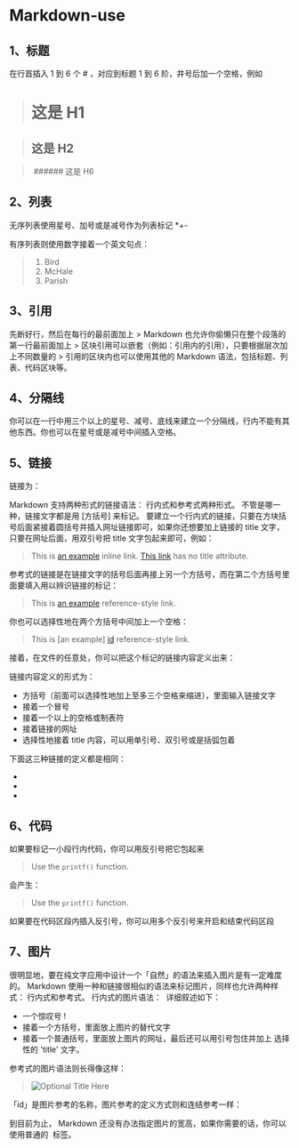 # Markdown-use
## 1、标题
在行首插入 1 到 6 个 # ，对应到标题 1 到 6 阶，井号后加一个空格，例如

>  # 这是 H1

>  ## 这是 H2

>  ###### 这是 H6

## 2、列表
无序列表使用星号、加号或是减号作为列表标记
*+-

有序列表则使用数字接着一个英文句点：

>1.  Bird
>2.  McHale
>3.  Parish

## 3、引用
先断好行，然后在每行的最前面加上 > 
Markdown 也允许你偷懒只在整个段落的第一行最前面加上 > 
区块引用可以嵌套（例如：引用内的引用），只要根据层次加上不同数量的 > 
引用的区块内也可以使用其他的 Markdown 语法，包括标题、列表、代码区块等。
## 4、分隔线
你可以在一行中用三个以上的星号、减号、底线来建立一个分隔线，行内不能有其他东西。你也可以在星号或是减号中间插入空格。
## 5、链接
链接为：[]()

Markdown 支持两种形式的链接语法： 行内式和参考式两种形式。
不管是哪一种，链接文字都是用 [方括号] 来标记。
要建立一个行内式的链接，只要在方块括号后面紧接着圆括号并插入网址链接即可，如果你还想要加上链接的 title 文字，只要在网址后面，用双引号把 title 文字包起来即可，例如：

>This is [an example](http://example.com/ "Title") inline link.
>[This link](http://example.net/) has no title attribute.

参考式的链接是在链接文字的括号后面再接上另一个方括号，而在第二个方括号里面要填入用以辨识链接的标记：

>This is [an example][id] reference-style link.

你也可以选择性地在两个方括号中间加上一个空格：

>This is [an example] [id] reference-style link.

接着，在文件的任意处，你可以把这个标记的链接内容定义出来：

>[id]: http://example.com/  "Optional Title Here"

链接内容定义的形式为：

* 方括号（前面可以选择性地加上至多三个空格来缩进），里面输入链接文字
* 接着一个冒号
* 接着一个以上的空格或制表符
* 接着链接的网址
* 选择性地接着 title 内容，可以用单引号、双引号或是括弧包着

下面这三种链接的定义都是相同：

* [foo]: http://example.com/  "Optional Title Here"
* [foo]: http://example.com/  'Optional Title Here'
* [foo]: http://example.com/  (Optional Title Here)

## 6、代码
如果要标记一小段行内代码，你可以用反引号把它包起来

> Use the `printf()` function.

会产生：

> <p>Use the <code>printf()</code> function.</p>

如果要在代码区段内插入反引号，你可以用多个反引号来开启和结束代码区段
## 7、图片
很明显地，要在纯文字应用中设计一个「自然」的语法来插入图片是有一定难度的。
Markdown 使用一种和链接很相似的语法来标记图片，同样也允许两种样式： 行内式和参考式。
行内式的图片语法：
 ![]() 
详细叙述如下：

* 一个惊叹号 !
* 接着一个方括号，里面放上图片的替代文字
* 接着一个普通括号，里面放上图片的网址，最后还可以用引号包住并加上 选择性的 'title' 文字。

参考式的图片语法则长得像这样：
>  ![][id]

「id」是图片参考的名称，图片参考的定义方式则和连结参考一样：
> [id]: url/to/image  "Optional title attribute"

到目前为止， Markdown 还没有办法指定图片的宽高，如果你需要的话，你可以使用普通的 <img> 标签。
